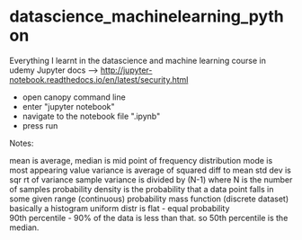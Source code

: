 # datascience_machinelearning_python
Everything I learnt in the datascience and machine learning course in udemy
Jupyter docs -->      http://jupyter-notebook.readthedocs.io/en/latest/security.html

- open canopy command line
- enter "jupyter notebook"
- navigate to the notebook file "<something>.ipynb"
- press run 

Notes:

mean is average,
median is mid point of frequency distribution
mode is most appearing value
variance is average of squared diff to mean
std dev is sqr rt of variance
sample variance is divided by (N-1) where N is the number of samples
probability density is the probability that a data point falls in some given range (continuous)
probability mass function (discrete dataset) basically a histogram
uniform distr is flat - equal probability     
90th percentile - 90% of the data is less than that. so 50th percentile is the median.
